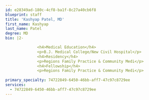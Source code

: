 ```yaml
---
id: e28349ad-180c-4cf8-ba1f-8c27a40cb6f8
blueprint: staff
title: 'Kashyap Patel, MD'
first_name: Kashyap
last_name: Patel
degree: MD
bio: |2-

              <h4>Medical Education</h4>
              <p>B.J. Medical College/New Civil Hospital</p>
              <h4>Residency</h4>
              <p>Regions Family Practice & Community Medi</p>
              <h4>Fellowship</h4>
              <p>Regions Family Practice & Community Medi</p>
          
primary_specialty: 74722849-6450-46bb-aff7-47c97c8729ee
services:
  - 74722849-6450-46bb-aff7-47c97c8729ee
---
```

